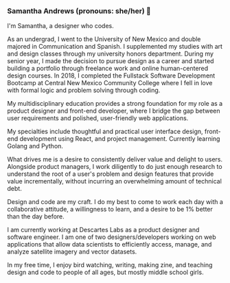 ### Samantha Andrews (pronouns: she/her) 👋

I'm Samantha, a designer who codes.

As an undergrad, I went to the University of New Mexico and double majored in Communication and Spanish. I supplemented my studies with art and design classes through my university honors department. During my senior year, I made the decision to pursue design as a career and started building a portfolio through freelance work and online human-centered design courses. In 2018, I completed the Fullstack Software Development Bootcamp at Central New Mexico Community College where I fell in love with formal logic and problem solving through coding.

My multidisciplinary education provides a strong foundation for my role as a product designer and front-end developer, where I bridge the gap between user requirements and polished, user-friendly web applications.

My specialties include thoughtful and practical user interface design, front-end development using React, and project management. Currently learning Golang and Python.

What drives me is a desire to consistently deliver value and delight to users. Alongside product managers, I work diligently to do just enough research to understand the root of a user's problem and design features that provide value incrementally, without incurring an overwhelming amount of technical debt.

Design and code are my craft. I do my best to come to work each day with a collaborative attitude, a willingness to learn, and a desire to be 1% better than the day before.

I am currently working at Descartes Labs as a product designer and software engineer. I am one of two designers/developers working on web applications that allow data scientists to efficiently access, manage, and analyze satellite imagery and vector datasets.

In my free time, I enjoy bird watching, writing, making zine, and teaching design and code to people of all ages, but mostly middle school girls. 

<!--
**samanthaandrews/samanthaandrews** is a ✨ _special_ ✨ repository because its `README.md` (this file) appears on your GitHub profile.

Here are some ideas to get you started:

- 🔭 I’m currently working on ...
- 🌱 I’m currently learning ...
- 👯 I’m looking to collaborate on ...
- 🤔 I’m looking for help with ...
- 💬 Ask me about ...
- 📫 How to reach me: ...
- 😄 Pronouns: ...
- ⚡ Fun fact: ...
-->
